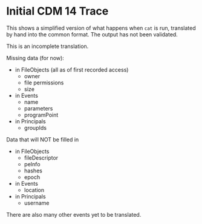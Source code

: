 Initial CDM 14 Trace
====================

This shows a simplified version of what happens when `cat` is run, translated
by hand into the common format. The output has not been validated.

This is an incomplete translation.

Missing data (for now):
 * in FileObjects (all as of first recorded access)
   - owner
   - file permissions
   - size
 * in Events
   - name
   - parameters
   - programPoint
 * in Principals
   - groupIds


Data that will NOT be filled in
 * in FileObjects
   - fileDescriptor
   - peInfo
   - hashes
   - epoch
 * in Events
   - location
 * in Principals
   - username

There are also many other events yet to be translated.
